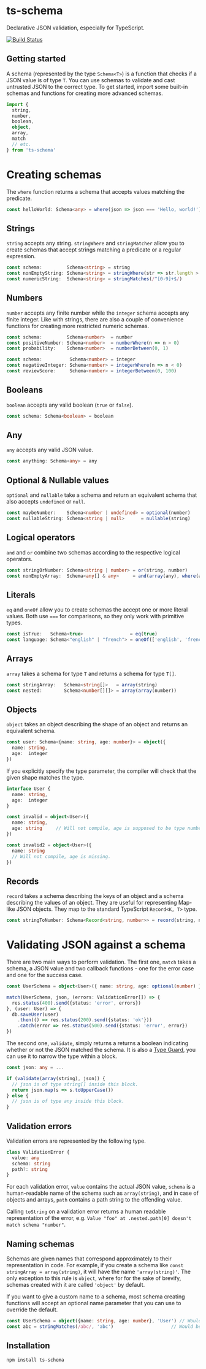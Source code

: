 # ts-schema

Declarative JSON validation, especially for TypeScript.

[![Build Status](https://travis-ci.org/sluukkonen/ts-schema.svg?branch=master)](https://travis-ci.org/sluukkonen/ts-schema)

## Getting started

A schema (represented by the type `Schema<T>`) is a function that checks if a JSON value is of type `T`. You can use schemas to validate and cast untrusted JSON to the correct type. To get started, import some built-in schemas and functions for creating more advanced schemas.

```typescript
import {
  string,
  number,
  boolean,
  object,
  array,
  match
  // etc.
} from 'ts-schema'
```

# Creating schemas

The `where` function returns a schema that accepts values matching the predicate.

```typescript
const helloWorld: Schema<any> = where(json => json === 'Hello, world!')
```

## Strings

`string` accepts any string. `stringWhere` and `stringMatcher` allow you to create schemas that
accept strings matching a predicate or a regular expression.

```typescript
const schema:         Schema<string> = string
const nonEmptyString: Schema<string> = stringWhere(str => str.length > 0)
const numericString:  Schema<string> = stringMatches(/^[0-9]+$/)
```

## Numbers

`number` accepts any finite number while the `integer` schema accepts any finite integer. Like with strings, there are also a couple of convenience functions for creating more restricted numeric schemas.

```typescript
const schema:         Schema<number>  = number
const positiveNumber: Schema<number>  = numberWhere(n => n > 0)
const probability:    Schema<number>  = numberBetween(0, 1)

const schema:          Schema<number> = integer
const negativeInteger: Schema<number> = integerWhere(n => n < 0)
const reviewScore:     Schema<number> = integerBetween(0, 100)
```

## Booleans

`boolean` accepts any valid boolean (`true` or `false`).

```typescript
const schema: Schema<boolean> = boolean
```

## Any

`any` accepts any valid JSON value.

```typescript
const anything: Schema<any> = any
```

## Optional & Nullable values

`optional` and `nullable` take a schema and return an equivalent schema that also accepts `undefined` or `null`.

```typescript
const maybeNumber:    Schema<number | undefined> = optional(number)
const nullableString: Schema<string | null>      = nullable(string)
```

## Logical operators

`and` and `or`  combine two schemas according to the respective logical operators.

```typescript
const stringOrNumber: Schema<string | number> = or(string, number)
const nonEmptyArray:  Schema<any[] & any>     = and(array(any), where(arr => arr.length > 0))
```

## Literals

`eq` and `oneOf` allow you to create schemas the accept one or more literal values. Both use `===` for comparisons, so they only work with primitive types.

```typescript
const isTrue:   Schema<true>                 = eq(true)
const language: Schema<"english" | "french"> = oneOf(['english', 'french'])
```

## Arrays

`array` takes a schema for type `T` and returns a schema for type `T[]`.

```typescript
const stringArray:   Schema<string[]>   = array(string)
const nested:        Schema<number[][]> = array(array(number))
```

## Objects

`object`  takes an object describing the shape of an object and returns an equivalent schema.

```typescript
const user: Schema<{name: string, age: number}> = object({
  name: string,
  age:  integer
})
```

If you explicitly specify the type parameter, the compiler will check that the given shape matches the type.

```typescript
interface User {
  name: string,
  age:  integer
}

const invalid = object<User>({
  name: string,
  age: string     // Will not compile, age is supposed to be type number
})

const invalid2 = object<User>({
  name: string
  // Will not compile, age is missing.
})
```

## Records

`record` takes a schema describing the keys of an object and a schema describing the values of an object. They are useful for representing Map-like JSON objects. They map to the standard TypeScript `Record<K, T>` type.

```typescript
const stringToNumber: Schema<Record<string, number>> = record(string, number)
```

# Validating JSON against a schema

There are two main ways to perform validation. The first one, `match` takes a schema, a JSON value and two callback functions - one for the error case and one for the success case.

```typescript
const UserSchema = object<User>({ name: string, age: optional(number) })

match(UserSchema, json, (errors: ValidationError[]) => {
  res.status(400).send({status: 'error', errors})
}, (user: User) => {
  db.saveUser(user)
    .then(() => res.status(200).send({status: 'ok'}))
    .catch(error => res.status(500).send({status: 'error', error})
})
```

The second one, `validate`, simply returns a returns a boolean indicating whether or not the JSON matched the schema.
It is also a [Type Guard](https://www.typescriptlang.org/docs/handbook/advanced-types.html#type-guards-and-differentiating-types), you can use it to narrow the type within a block.

```typescript
const json: any = ...

if (validate(array(string), json)) {
  // json is of type string[] inside this block.
  return json.map(s => s.toUpperCase())
} else {
  // json is of type any inside this block.
}
```

## Validation errors

Validation errors are represented by the following type.

```typescript
class ValidationError {
  value: any
  schema: string
  path?: string
}
```

For each validation error, `value` contains the actual JSON value, `schema` is a human-readable name of the schema such as `array(string)`, and in case of objects and arrays, `path` contains a path string to the offending value.

Calling `toString` on a validation error returns a human readable representation of the error, e.g. `Value "foo" at .nested.path[0] doesn't match schema "number"`.

## Naming schemas

Schemas are given names that correspond approximately to their representation in code. For example, if you create a schema
like `const stringArray = array(string)`, it will have the name `'array(string)'`. The only exception to this rule is `object`, where for for the sake of brevify, schemas created with it are called `'object'` by default.

If you want to give a custom name to a schema, most schema creating functions will accept an optional name parameter
that you can use to override the default.

```typescript
const UserSchema = object({name: string, age: number}, 'User') // Would be called 'object' otherwise
const abc = stringMatches(/abc/, 'abc')                     // Would be called 'stringMatches(/abc/)' otherwise
```


## Installation

```
npm install ts-schema
```
